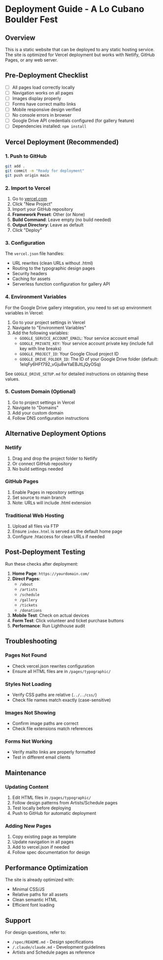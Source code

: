 # Deployment Guide - A Lo Cubano Boulder Fest

## Overview
This is a static website that can be deployed to any static hosting service. The site is optimized for Vercel deployment but works with Netlify, GitHub Pages, or any web server.

## Pre-Deployment Checklist

- [ ] All pages load correctly locally
- [ ] Navigation works on all pages
- [ ] Images display properly
- [ ] Forms have correct mailto links
- [ ] Mobile responsive design verified
- [ ] No console errors in browser
- [ ] Google Drive API credentials configured (for gallery feature)
- [ ] Dependencies installed: `npm install`

## Vercel Deployment (Recommended)

### 1. Push to GitHub
```bash
git add .
git commit -m "Ready for deployment"
git push origin main
```

### 2. Import to Vercel
1. Go to [vercel.com](https://vercel.com)
2. Click "New Project"
3. Import your GitHub repository
4. **Framework Preset**: Other (or None)
5. **Build Command**: Leave empty (no build needed)
6. **Output Directory**: Leave as default
7. Click "Deploy"

### 3. Configuration
The `vercel.json` file handles:
- URL rewrites (clean URLs without .html)
- Routing to the typographic design pages
- Security headers
- Caching for assets
- Serverless function configuration for gallery API

### 4. Environment Variables
For the Google Drive gallery integration, you need to set up environment variables in Vercel:

1. Go to your project settings in Vercel
2. Navigate to "Environment Variables"
3. Add the following variables:
   - `GOOGLE_SERVICE_ACCOUNT_EMAIL`: Your service account email
   - `GOOGLE_PRIVATE_KEY`: Your service account private key (include full key with line breaks)
   - `GOOGLE_PROJECT_ID`: Your Google Cloud project ID
   - `GOOGLE_DRIVE_FOLDER_ID`: The ID of your Google Drive folder (default: 1elqFy6HFf792_vGju8wYaEBJtLjQyOSq)

See `GOOGLE_DRIVE_SETUP.md` for detailed instructions on obtaining these values.

### 5. Custom Domain (Optional)
1. Go to project settings in Vercel
2. Navigate to "Domains"
3. Add your custom domain
4. Follow DNS configuration instructions

## Alternative Deployment Options

### Netlify
1. Drag and drop the project folder to Netlify
2. Or connect GitHub repository
3. No build settings needed

### GitHub Pages
1. Enable Pages in repository settings
2. Set source to main branch
3. Note: URLs will include .html extension

### Traditional Web Hosting
1. Upload all files via FTP
2. Ensure `index.html` is served as the default home page
3. Configure .htaccess for clean URLs if needed

## Post-Deployment Testing

Run these checks after deployment:

1. **Home Page**: `https://yourdomain.com/`
2. **Direct Pages**: 
   - `/about`
   - `/artists`
   - `/schedule`
   - `/gallery`
   - `/tickets`
   - `/donations`
3. **Mobile Test**: Check on actual devices
4. **Form Test**: Click volunteer and ticket purchase buttons
5. **Performance**: Run Lighthouse audit

## Troubleshooting

### Pages Not Found
- Check vercel.json rewrites configuration
- Ensure all HTML files are in `/pages/typographic/`

### Styles Not Loading
- Verify CSS paths are relative (`../../css/`)
- Check file names match exactly (case-sensitive)

### Images Not Showing
- Confirm image paths are correct
- Check file extensions match references

### Forms Not Working
- Verify mailto links are properly formatted
- Test in different email clients

## Maintenance

### Updating Content
1. Edit HTML files in `/pages/typographic/`
2. Follow design patterns from Artists/Schedule pages
3. Test locally before deploying
4. Push to GitHub for automatic deployment

### Adding New Pages
1. Copy existing page as template
2. Update navigation in all pages
3. Add to vercel.json if needed
4. Follow spec documentation for design

## Performance Optimization

The site is already optimized with:
- Minimal CSS/JS
- Relative paths for all assets
- Clean semantic HTML
- Efficient font loading

## Support

For design questions, refer to:
- `/spec/README.md` - Design specifications
- `/.claude/claude.md` - Development guidelines
- Artists and Schedule pages as reference